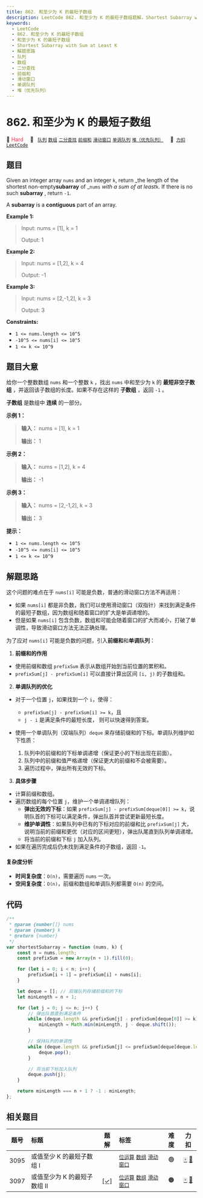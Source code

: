```yaml
---
title: 862. 和至少为 K 的最短子数组
description: LeetCode 862. 和至少为 K 的最短子数组题解，Shortest Subarray with Sum at Least K，包含解题思路、复杂度分析以及完整的 JavaScript 代码实现。
keywords:
  - LeetCode
  - 862. 和至少为 K 的最短子数组
  - 和至少为 K 的最短子数组
  - Shortest Subarray with Sum at Least K
  - 解题思路
  - 队列
  - 数组
  - 二分查找
  - 前缀和
  - 滑动窗口
  - 单调队列
  - 堆（优先队列）
---
```


# 862. 和至少为 K 的最短子数组

🔴 <font color=#ff334b>Hard</font>&emsp; 🔖&ensp; [`队列`](/tag/queue.md) [`数组`](/tag/array.md) [`二分查找`](/tag/binary-search.md) [`前缀和`](/tag/prefix-sum.md) [`滑动窗口`](/tag/sliding-window.md) [`单调队列`](/tag/monotonic-queue.md) [`堆（优先队列）`](/tag/heap-priority-queue.md)&emsp; 🔗&ensp;[`力扣`](https://leetcode.cn/problems/shortest-subarray-with-sum-at-least-k) [`LeetCode`](https://leetcode.com/problems/shortest-subarray-with-sum-at-least-k)

## 题目

Given an integer array `nums` and an integer `k`, return _the length of the
shortest non-empty**subarray** of _`nums` _with a sum of at least_`k`. If
there is no such **subarray** , return `-1`.

A **subarray** is a **contiguous** part of an array.

**Example 1:**

> Input: nums = [1], k = 1
>
> Output: 1

**Example 2:**

> Input: nums = [1,2], k = 4
>
> Output: -1

**Example 3:**

> Input: nums = [2,-1,2], k = 3
>
> Output: 3

**Constraints:**

- `1 <= nums.length <= 10^5`
- `-10^5 <= nums[i] <= 10^5`
- `1 <= k <= 10^9`

## 题目大意

给你一个整数数组 `nums` 和一个整数 `k` ，找出 `nums` 中和至少为 `k` 的 **最短非空子数组**
，并返回该子数组的长度。如果不存在这样的 **子数组** ，返回 `-1` 。

**子数组** 是数组中 **连续** 的一部分。

**示例 1：**

> **输入：** nums = [1], k = 1
>
> **输出：** 1

**示例 2：**

> **输入：** nums = [1,2], k = 4
>
> **输出：** -1

**示例 3：**

> **输入：** nums = [2,-1,2], k = 3
>
> **输出：** 3

**提示：**

- `1 <= nums.length <= 10^5`
- `-10^5 <= nums[i] <= 10^5`
- `1 <= k <= 10^9`

## 解题思路

这个问题的难点在于 `nums[i]` 可能是负数，普通的滑动窗口方法不再适用：

- 如果 `nums[i]` 都是非负数，我们可以使用滑动窗口（双指针）来找到满足条件的最短子数组，因为数组和随着窗口的扩大是单调递增的。
- 但是如果 `nums[i]` 包含负数，数组和可能会随着窗口的扩大而减小，打破了单调性，导致滑动窗口方法无法正确处理。

为了应对 `nums[i]` 可能是负数的问题，引入**前缀和**和**单调队列**：

1. **前缀和的作用**

- 使用前缀和数组 `prefixSum` 表示从数组开始到当前位置的累积和。
- `prefixSum[j] - prefixSum[i]` 可以直接计算出区间 `[i, j)` 的子数组和。

2. **单调队列的优化**

- 对于一个位置 `j`，如果找到一个 `i`，使得：

  - `prefixSum[j] - prefixSum[i] >= k`，且
  - `j - i` 是满足条件的最短长度，
    则可以快速得到答案。

- 使用一个单调队列（双端队列）`deque` 来存储前缀和的下标。单调队列维护如下性质：
  1. 队列中的前缀和的下标单调递增（保证更小的下标出现在前面）。
  2. 队列中的前缀和值严格递增（保证更大的前缀和不会被需要）。
  3. 遍历过程中，弹出所有无效的下标。

3. **具体步骤**

- 计算前缀和数组。
- 遍历数组的每个位置 `j`，维护一个单调递增队列：
  - **弹出无效的下标**：如果 `prefixSum[j] - prefixSum[deque[0]] >= k`，说明队首的下标可以满足条件，弹出队首并尝试更新最短长度。
  - **维护单调性**：如果队列中已有的下标对应的前缀和比 `prefixSum[j]` 大，说明当前的前缀和更优（对应的区间更短），弹出队尾直到队列单调递增。
  - 将当前的前缀和下标 `j` 加入队列。
- 如果在遍历完成后仍未找到满足条件的子数组，返回 `-1`。

#### 复杂度分析

- **时间复杂度**：`O(n)`，需要遍历 `nums` 一次。
- **空间复杂度**：`O(n)`，前缀和数组和单调队列都需要 `O(n)` 的空间。

## 代码

```javascript
/**
 * @param {number[]} nums
 * @param {number} k
 * @return {number}
 */
var shortestSubarray = function (nums, k) {
	const n = nums.length;
	const prefixSum = new Array(n + 1).fill(0);

	for (let i = 0; i < n; i++) {
		prefixSum[i + 1] = prefixSum[i] + nums[i];
	}

	let deque = []; // 双端队列存储前缀和的下标
	let minLength = n + 1;

	for (let j = 0; j <= n; j++) {
		// 弹出队首直到满足条件
		while (deque.length && prefixSum[j] - prefixSum[deque[0]] >= k) {
			minLength = Math.min(minLength, j - deque.shift());
		}

		// 保持队列的单调性
		while (deque.length && prefixSum[j] <= prefixSum[deque[deque.length - 1]]) {
			deque.pop();
		}

		// 将当前下标加入队列
		deque.push(j);
	}

	return minLength === n + 1 ? -1 : minLength;
};
```

## 相关题目

<!-- prettier-ignore -->
| 题号 | 标题 | 题解 | 标签 | 难度 | 力扣 |
| :------: | :------ | :------: | :------ | :------: | :------: |
| 3095 | 或值至少 K 的最短子数组 I |  |  [`位运算`](/tag/bit-manipulation.md) [`数组`](/tag/array.md) [`滑动窗口`](/tag/sliding-window.md) | 🟢 | [🀄️](https://leetcode.cn/problems/shortest-subarray-with-or-at-least-k-i) [🔗](https://leetcode.com/problems/shortest-subarray-with-or-at-least-k-i) |
| 3097 | 或值至少为 K 的最短子数组 II | [[✓]](/problem/3097.md) |  [`位运算`](/tag/bit-manipulation.md) [`数组`](/tag/array.md) [`滑动窗口`](/tag/sliding-window.md) | 🟠 | [🀄️](https://leetcode.cn/problems/shortest-subarray-with-or-at-least-k-ii) [🔗](https://leetcode.com/problems/shortest-subarray-with-or-at-least-k-ii) |